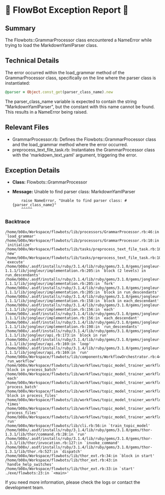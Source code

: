 # 🤖 FlowBot Exception Report 🤖


## Summary
The Flowbots::GrammarProcessor class encountered a NameError while trying to load the MarkdownYamlParser class.

## Technical Details
The error occurred within the load_grammar method of the GrammarProcessor class, specifically on the line where the parser class is instantiated:
```ruby
@parser = Object.const_get(parser_class_name).new
```
The parser_class_name variable is expected to contain the string "MarkdownYamlParser", but the constant with this name cannot be found. This results in a NameError being raised.

## Relevant Files
- GrammarProcessor.rb: Defines the Flowbots::GrammarProcessor class and the load_grammar method where the error occurred.
- preprocess_text_file_task.rb: Instantiates the GrammarProcessor class with the 'markdown_text_yaml' argument, triggering the error.


## Exception Details

- **Class:** Flowbots::GrammarProcessor
- **Message:** Unable to find parser class: MarkdownYamlParser

          raise NameError, "Unable to find parser class: #{parser_class_name}"
          ^^^^^

### Backtrace

```
/home/b08x/Workspace/flowbots/lib/processors/GrammarProcessor.rb:46:in `load_grammar'
/home/b08x/Workspace/flowbots/lib/processors/GrammarProcessor.rb:10:in `initialize'
/home/b08x/Workspace/flowbots/lib/tasks/preprocess_text_file_task.rb:10:in `new'
/home/b08x/Workspace/flowbots/lib/tasks/preprocess_text_file_task.rb:10:in `execute'
/home/b08x/.asdf/installs/ruby/3.1.4/lib/ruby/gems/3.1.0/gems/jongleur-1.1.1/lib/jongleur/implementation.rb:205:in `block (2 levels) in run_descendants'
/home/b08x/.asdf/installs/ruby/3.1.4/lib/ruby/gems/3.1.0/gems/jongleur-1.1.1/lib/jongleur/implementation.rb:205:in `fork'
/home/b08x/.asdf/installs/ruby/3.1.4/lib/ruby/gems/3.1.0/gems/jongleur-1.1.1/lib/jongleur/implementation.rb:205:in `block in run_descendants'
/home/b08x/.asdf/installs/ruby/3.1.4/lib/ruby/gems/3.1.0/gems/jongleur-1.1.1/lib/jongleur/implementation.rb:158:in `block in each_descendant'
/home/b08x/.asdf/installs/ruby/3.1.4/lib/ruby/gems/3.1.0/gems/jongleur-1.1.1/lib/jongleur/implementation.rb:156:in `each'
/home/b08x/.asdf/installs/ruby/3.1.4/lib/ruby/gems/3.1.0/gems/jongleur-1.1.1/lib/jongleur/implementation.rb:156:in `each_descendant'
/home/b08x/.asdf/installs/ruby/3.1.4/lib/ruby/gems/3.1.0/gems/jongleur-1.1.1/lib/jongleur/implementation.rb:198:in `run_descendants'
/home/b08x/.asdf/installs/ruby/3.1.4/lib/ruby/gems/3.1.0/gems/jongleur-1.1.1/lib/jongleur/api.rb:173:in `block in run'
/home/b08x/.asdf/installs/ruby/3.1.4/lib/ruby/gems/3.1.0/gems/jongleur-1.1.1/lib/jongleur/api.rb:169:in `loop'
/home/b08x/.asdf/installs/ruby/3.1.4/lib/ruby/gems/3.1.0/gems/jongleur-1.1.1/lib/jongleur/api.rb:169:in `run'
/home/b08x/Workspace/flowbots/lib/components/WorkflowOrchestrator.rb:44:in `run_workflow'
/home/b08x/Workspace/flowbots/lib/workflows/topic_model_trainer_workflowtest.rb:83:in `block in process_batch'
/home/b08x/Workspace/flowbots/lib/workflows/topic_model_trainer_workflowtest.rb:81:in `each'
/home/b08x/Workspace/flowbots/lib/workflows/topic_model_trainer_workflowtest.rb:81:in `process_batch'
/home/b08x/Workspace/flowbots/lib/workflows/topic_model_trainer_workflowtest.rb:74:in `block in process_files'
/home/b08x/Workspace/flowbots/lib/workflows/topic_model_trainer_workflowtest.rb:67:in `times'
/home/b08x/Workspace/flowbots/lib/workflows/topic_model_trainer_workflowtest.rb:67:in `process_files'
/home/b08x/Workspace/flowbots/lib/workflows/topic_model_trainer_workflowtest.rb:23:in `run'
/home/b08x/Workspace/flowbots/lib/cli.rb:56:in `train_topic_model'
/home/b08x/.asdf/installs/ruby/3.1.4/lib/ruby/gems/3.1.0/gems/thor-1.3.1/lib/thor/command.rb:28:in `run'
/home/b08x/.asdf/installs/ruby/3.1.4/lib/ruby/gems/3.1.0/gems/thor-1.3.1/lib/thor/invocation.rb:127:in `invoke_command'
/home/b08x/.asdf/installs/ruby/3.1.4/lib/ruby/gems/3.1.0/gems/thor-1.3.1/lib/thor.rb:527:in `dispatch'
/home/b08x/Workspace/flowbots/lib/thor_ext.rb:34:in `block in start'
/home/b08x/Workspace/flowbots/lib/thor_ext.rb:43:in `handle_help_switches'
/home/b08x/Workspace/flowbots/lib/thor_ext.rb:33:in `start'
./exe/flowbots:23:in `<main>'
```

If you need more information, please check the logs or contact the development team.
